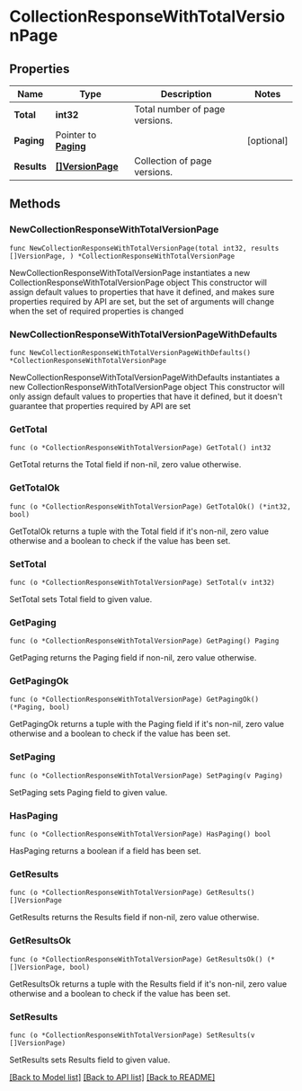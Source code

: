 # CollectionResponseWithTotalVersionPage

## Properties

Name | Type | Description | Notes
------------ | ------------- | ------------- | -------------
**Total** | **int32** | Total number of page versions. | 
**Paging** | Pointer to [**Paging**](Paging.md) |  | [optional] 
**Results** | [**[]VersionPage**](VersionPage.md) | Collection of page versions. | 

## Methods

### NewCollectionResponseWithTotalVersionPage

`func NewCollectionResponseWithTotalVersionPage(total int32, results []VersionPage, ) *CollectionResponseWithTotalVersionPage`

NewCollectionResponseWithTotalVersionPage instantiates a new CollectionResponseWithTotalVersionPage object
This constructor will assign default values to properties that have it defined,
and makes sure properties required by API are set, but the set of arguments
will change when the set of required properties is changed

### NewCollectionResponseWithTotalVersionPageWithDefaults

`func NewCollectionResponseWithTotalVersionPageWithDefaults() *CollectionResponseWithTotalVersionPage`

NewCollectionResponseWithTotalVersionPageWithDefaults instantiates a new CollectionResponseWithTotalVersionPage object
This constructor will only assign default values to properties that have it defined,
but it doesn't guarantee that properties required by API are set

### GetTotal

`func (o *CollectionResponseWithTotalVersionPage) GetTotal() int32`

GetTotal returns the Total field if non-nil, zero value otherwise.

### GetTotalOk

`func (o *CollectionResponseWithTotalVersionPage) GetTotalOk() (*int32, bool)`

GetTotalOk returns a tuple with the Total field if it's non-nil, zero value otherwise
and a boolean to check if the value has been set.

### SetTotal

`func (o *CollectionResponseWithTotalVersionPage) SetTotal(v int32)`

SetTotal sets Total field to given value.


### GetPaging

`func (o *CollectionResponseWithTotalVersionPage) GetPaging() Paging`

GetPaging returns the Paging field if non-nil, zero value otherwise.

### GetPagingOk

`func (o *CollectionResponseWithTotalVersionPage) GetPagingOk() (*Paging, bool)`

GetPagingOk returns a tuple with the Paging field if it's non-nil, zero value otherwise
and a boolean to check if the value has been set.

### SetPaging

`func (o *CollectionResponseWithTotalVersionPage) SetPaging(v Paging)`

SetPaging sets Paging field to given value.

### HasPaging

`func (o *CollectionResponseWithTotalVersionPage) HasPaging() bool`

HasPaging returns a boolean if a field has been set.

### GetResults

`func (o *CollectionResponseWithTotalVersionPage) GetResults() []VersionPage`

GetResults returns the Results field if non-nil, zero value otherwise.

### GetResultsOk

`func (o *CollectionResponseWithTotalVersionPage) GetResultsOk() (*[]VersionPage, bool)`

GetResultsOk returns a tuple with the Results field if it's non-nil, zero value otherwise
and a boolean to check if the value has been set.

### SetResults

`func (o *CollectionResponseWithTotalVersionPage) SetResults(v []VersionPage)`

SetResults sets Results field to given value.



[[Back to Model list]](../README.md#documentation-for-models) [[Back to API list]](../README.md#documentation-for-api-endpoints) [[Back to README]](../README.md)


